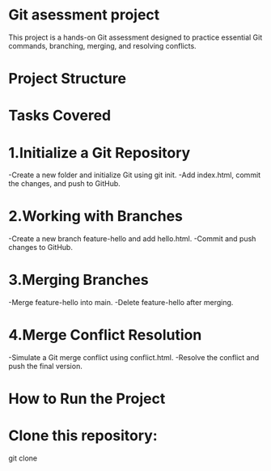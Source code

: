 # Git asessment project
This project is a hands-on Git assessment designed to practice essential Git commands, branching, merging, and resolving conflicts.

# Project Structure
# Tasks Covered

# 1.Initialize a Git Repository
-Create a new folder and initialize Git using git init.
-Add index.html, commit the changes, and push to GitHub.

# 2.Working with Branches
-Create a new branch feature-hello and add hello.html.
-Commit and push changes to GitHub.

# 3.Merging Branches
-Merge feature-hello into main.
-Delete feature-hello after merging.

# 4.Merge Conflict Resolution
-Simulate a Git merge conflict using conflict.html.
-Resolve the conflict and push the final version.

# How to Run the Project
# Clone this repository:
git clone <repository-url>
